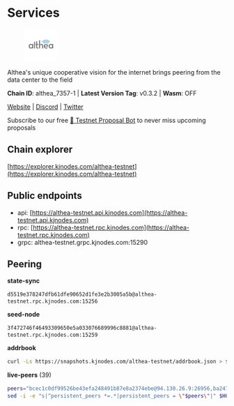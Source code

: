 # Services

<figure><img src="https://raw.githubusercontent.com/kj89/cosmos-images/main/logos/althea.png" alt=""><figcaption></figcaption></figure>

Althea's unique cooperative vision for the internet  brings peering from the data center to the field

**Chain ID**: althea_7357-1 | **Latest Version Tag**: v0.3.2 | **Wasm**: OFF

[Website](https://www.althea.net) | [Discord](https://discord.gg/ZTKWfpDs) | [Twitter](https://twitter.com/altheanetwork)



Subscribe to our free [🤖 Testnet Proposal Bot](https://t.me/kjnodes_testnet_proposal_bot) to never miss upcoming proposals


## Chain explorer
[https://explorer.kjnodes.com/althea-testnet](https://explorer.kjnodes.com/althea-testnet)

## Public endpoints

* api: [https://althea-testnet.api.kjnodes.com](https://althea-testnet.api.kjnodes.com)
* rpc: [https://althea-testnet.rpc.kjnodes.com](https://althea-testnet.rpc.kjnodes.com)
* grpc: althea-testnet.grpc.kjnodes.com:15290

## Peering

**state-sync**

```text
d5519e378247dfb61dfe90652d1fe3e2b3005a5b@althea-testnet.rpc.kjnodes.com:15256
```

**seed-node**

```text
3f472746f46493309650e5a033076689996c8881@althea-testnet.rpc.kjnodes.com:15259
```

**addrbook**
```bash
curl -Ls https://snapshots.kjnodes.com/althea-testnet/addrbook.json > $HOME/.althea/config/addrbook.json
```

**live-peers** (39)
```bash
peers="bcec1c0df99526be43efa248491b87e8a2374ebe@94.130.26.9:26956,ba247bdf826a9636a8276d6a00d8004755f6bb18@162.19.238.210:26656,ab3ba67d06d109e135f5cd22a3d4d6b1784e3a70@161.97.65.170:36656,96320aaab7794933fddbc2bb101e54b8697c58e7@141.95.65.26:26656,d5040e6aa2f190e04a39dc27e8199786a848e1cd@161.97.99.251:26156,eab7a70812ba39094fc8bbf4f69f099123863b38@81.30.157.35:11656,856ac01afa0163c27b69e1b25464427310120924@85.25.134.23:26656,ff3fe47b494b0bf3dedf2d47dc9acf0e2ba3b7ae@65.108.43.113:52656,7eb055628aee375914d7d265ef4bc01ea692fe95@65.109.82.106:31656,8af3c5f2e975150cbf2d57bea182c2ca0fb808d2@65.21.237.170:10456,382264d78149b62e679bf6d0b93dc74dd033fc05@65.108.2.41:26656,bdf94092f6dc380f6526f7b8b46b63192e95a033@173.212.222.167:29656,76932bbeb29836c6405329c21358d051ef6e33a3@65.109.65.163:21856,1d9a103d1e24c590bdfb577537eddd19a322f886@65.109.92.240:17886,0aac1fc75b4a613f6bb7d15c6250350d478227a6@66.45.231.30:11144,17edf24237b1c2b5b196d344761f964407d05862@65.108.233.109:12456,a3ac64c5c84817f3694a866298399e6ad71ff26c@65.21.53.39:26656,4f5eb5164329a61fc898ac75849ae873c8e539c9@66.172.36.135:14656,ee22e048af133e8e83d594314a67b89be964eb37@138.201.225.104:47856,d26fddea7ceb8cb5a52223702a23757cb09fad37@207.180.199.115:31656,937dcf8c45b7c64e5188a7036427f2ce86383035@95.165.89.222:24126,6d97969912514e3583dee8e0cca15a383adbde6c@213.246.57.175:26656,fd54b3d5e49c047dae61ca3a8e430f500eab783c@65.109.92.148:26656,c5f4a56c4f1ba1cf3d4f8d787eb0f90d9cb963ec@65.109.34.133:61056,0037b2dc30933fa5c027a83be39f0061253ff83b@5.189.157.140:26656,f6e3f995ba1c3ceed8bd556d9a23d2922d98a9a6@66.172.36.136:14656,5b6c6d679904ded86d36397e8ea583c122f5ddbd@144.91.102.95:26656,975393744d620d9dcb8dfd21c0282a6285766523@176.57.184.215:26656,e5990247cc7fde4f94b44f687e0a9bda84fffe55@141.94.193.28:55766,6c3d7683bf40a521b7c22391fd6c989b46a2e0e2@78.46.106.75:27656,a51b45869b5403dc71251a69879c1eb1c3042bed@65.108.134.215:29336,70caf9545f6fd67f2561964b0a69bf36ba6f81d4@5.161.205.63:26656,c831cd6ac278ab971eca94dda0c29191e8f39036@138.201.135.123:26656,d5519e378247dfb61dfe90652d1fe3e2b3005a5b@65.109.68.190:52656,24ae39234e1ceddc1585af9be8a6484edac79123@49.12.123.97:26656,762cdf9d5e6005aedfbfca83afae5856c35839ef@65.108.203.149:22246,cd71580f8ab4af6beeaf867702a86ca6f9331f71@65.19.136.133:23296,90d692d481c1c4739ba8a7045b5552fa8d410901@88.99.164.158:17886,ade4d8bc8cbe014af6ebdf3cb7b1e9ad36f412c0@176.9.82.221:12456"
sed -i -e "s|^persistent_peers *=.*|persistent_peers = \"$peers\"|" $HOME/.althea/config/config.toml
```
